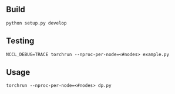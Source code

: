 ## Build
```python setup.py develop```

## Testing
```
NCCL_DEBUG=TRACE torchrun --nproc-per-node=<#nodes> example.py
```

## Usage
```
torchrun --nproc-per-node=<#nodes> dp.py
```